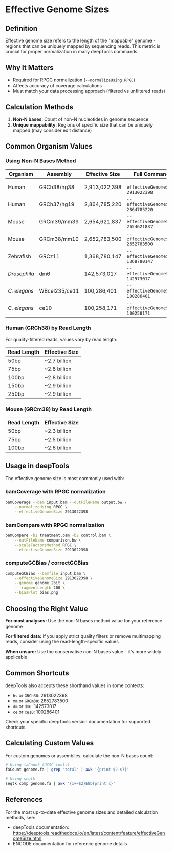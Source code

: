 # Effective Genome Sizes

## Definition

Effective genome size refers to the length of the "mappable" genome - regions that can be uniquely mapped by sequencing reads. This metric is crucial for proper normalization in many deepTools commands.

## Why It Matters

- Required for RPGC normalization (`--normalizeUsing RPGC`)
- Affects accuracy of coverage calculations
- Must match your data processing approach (filtered vs unfiltered reads)

## Calculation Methods

1. **Non-N bases**: Count of non-N nucleotides in genome sequence
2. **Unique mappability**: Regions of specific size that can be uniquely mapped (may consider edit distance)

## Common Organism Values

### Using Non-N Bases Method

| Organism | Assembly | Effective Size | Full Command |
|----------|----------|----------------|--------------|
| Human | GRCh38/hg38 | 2,913,022,398 | `--effectiveGenomeSize 2913022398` |
| Human | GRCh37/hg19 | 2,864,785,220 | `--effectiveGenomeSize 2864785220` |
| Mouse | GRCm39/mm39 | 2,654,621,837 | `--effectiveGenomeSize 2654621837` |
| Mouse | GRCm38/mm10 | 2,652,783,500 | `--effectiveGenomeSize 2652783500` |
| Zebrafish | GRCz11 | 1,368,780,147 | `--effectiveGenomeSize 1368780147` |
| *Drosophila* | dm6 | 142,573,017 | `--effectiveGenomeSize 142573017` |
| *C. elegans* | WBcel235/ce11 | 100,286,401 | `--effectiveGenomeSize 100286401` |
| *C. elegans* | ce10 | 100,258,171 | `--effectiveGenomeSize 100258171` |

### Human (GRCh38) by Read Length

For quality-filtered reads, values vary by read length:

| Read Length | Effective Size |
|-------------|----------------|
| 50bp | ~2.7 billion |
| 75bp | ~2.8 billion |
| 100bp | ~2.8 billion |
| 150bp | ~2.9 billion |
| 250bp | ~2.9 billion |

### Mouse (GRCm38) by Read Length

| Read Length | Effective Size |
|-------------|----------------|
| 50bp | ~2.3 billion |
| 75bp | ~2.5 billion |
| 100bp | ~2.6 billion |

## Usage in deepTools

The effective genome size is most commonly used with:

### bamCoverage with RPGC normalization
```bash
bamCoverage --bam input.bam --outFileName output.bw \
    --normalizeUsing RPGC \
    --effectiveGenomeSize 2913022398
```

### bamCompare with RPGC normalization
```bash
bamCompare -b1 treatment.bam -b2 control.bam \
    --outFileName comparison.bw \
    --scaleFactorsMethod RPGC \
    --effectiveGenomeSize 2913022398
```

### computeGCBias / correctGCBias
```bash
computeGCBias --bamfile input.bam \
    --effectiveGenomeSize 2913022398 \
    --genome genome.2bit \
    --fragmentLength 200 \
    --biasPlot bias.png
```

## Choosing the Right Value

**For most analyses:** Use the non-N bases method value for your reference genome

**For filtered data:** If you apply strict quality filters or remove multimapping reads, consider using the read-length-specific values

**When unsure:** Use the conservative non-N bases value - it's more widely applicable

## Common Shortcuts

deepTools also accepts these shorthand values in some contexts:

- `hs` or `GRCh38`: 2913022398
- `mm` or `GRCm38`: 2652783500
- `dm` or `dm6`: 142573017
- `ce` or `ce10`: 100286401

Check your specific deepTools version documentation for supported shortcuts.

## Calculating Custom Values

For custom genomes or assemblies, calculate the non-N bases count:

```bash
# Using faCount (UCSC tools)
faCount genome.fa | grep "total" | awk '{print $2-$7}'

# Using seqtk
seqtk comp genome.fa | awk '{x+=$2}END{print x}'
```

## References

For the most up-to-date effective genome sizes and detailed calculation methods, see:
- deepTools documentation: https://deeptools.readthedocs.io/en/latest/content/feature/effectiveGenomeSize.html
- ENCODE documentation for reference genome details
